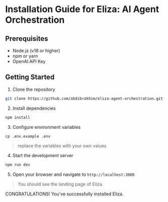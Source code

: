 # Installation Guide for Eliza: AI Agent Orchestration

## Prerequisites

- Node.js (v18 or higher)
- npm or yarn
- OpenAI API Key

## Getting Started

1. Clone the repository

```bash
git clone https://github.com/abdibrokhim/eliza-agent-orchestration.git
```

2. Install dependencies

```bash
npm install
```

3. Configure environment variables

```bash
cp .env.example .env
```

> replace the variables with your own values

4. Start the development server

```bash
npm run dev
```

5. Open your browser and navigate to `http://localhost:3000`

> You should see the landing page of Eliza.

CONGRATULATIONS! You've successfully installed Eliza.
